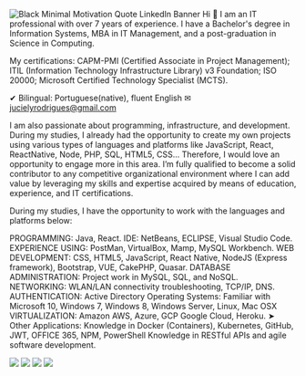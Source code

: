 ![Black Minimal Motivation Quote LinkedIn Banner](https://user-images.githubusercontent.com/62646988/200173034-b9ef8600-8a34-45c8-a32e-bb2d18ca0561.png)
 Hi 👋
I am an IT professional with over 7 years of experience. I have a Bachelor's degree in Information Systems, MBA in IT Management, and a post-graduation in Science in Computing. 

My certifications: 
CAPM-PMI (Certified Associate in Project Management);
ITIL (Information Technology Infrastructure Library) v3 Foundation;
ISO 20000;
Microsoft Certified Technology Specialist (MCTS). 

✔ Bilingual: Portuguese(native), fluent English
✉ jucielyrodrigues@gmail.com 

I am also passionate about programming, infrastructure, and development. During my studies, I already had the opportunity to create my own projects using various types of languages and platforms like JavaScript, React, ReactNative, Node, PHP, SQL, HTML5, CSS... Therefore, I would love an opportunity to engage more in this area.
I’m fully qualified to become a solid contributor to any competitive organizational environment where I can add value by leveraging my skills and expertise acquired by means of education, experience, and IT certifications.

During my studies, I have the opportunity to work with the languages and platforms below:

PROGRAMMING: Java, React.
IDE: NetBeans, ECLIPSE, Visual Studio Code.
EXPERIENCE USING: PostMan, VirtualBox, Mamp, MySQL Workbench.
WEB DEVELOPMENT: CSS, HTML5, JavaScript, React Native, NodeJS (Express framework), Bootstrap, VUE, CakePHP, Quasar.
DATABASE ADMINISTRATION: Project work in MySQL, SQL, and NoSQL.
NETWORKING:  WLAN/LAN connectivity troubleshooting, TCP/IP, DNS.
AUTHENTICATION: Active Directory
Operating Systems: Familiar with Microsoft 10, Windows 7, Windows 8, Windows Server, Linux, Mac OSX
VIRTUALIZATION: Amazon AWS, Azure, GCP Google Cloud, Heroku.
➤ Other Applications:
 Knowledge in Docker (Containers), Kubernetes, GitHub, JWT, OFFICE 365, NPM, PowerShell
 Knowledge in RESTful APIs and agile software development.


[<img src="https://img.shields.io/badge/twitter-%231DA1F2.svg?&style=for-the-badge&logo=twitter&logoColor=white" />](https://twitter.com/jucielyr)  [<img src="https://img.shields.io/badge/linkedin-%230077B5.svg?&style=for-the-badge&logo=linkedin&logoColor=white" />](https://www.linkedin.com/in/juciely/) [<img src = "https://img.shields.io/badge/instagram-%23E4405F.svg?&style=for-the-badge&logo=instagram&logoColor=white">](https://www.instagram.com/juciely/) [<img src = "https://img.shields.io/badge/facebook-%231877F2.svg?&style=for-the-badge&logo=facebook&logoColor=white">](https://www.facebook.com/jucileyrodrigues)
